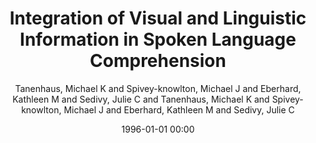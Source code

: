---
layout: post
title: Integration of Visual and Linguistic Information in Spoken Language Comprehension
date: 1996-01-01 00:00
author: Tanenhaus, Michael K and Spivey-knowlton, Michael J and Eberhard, Kathleen M and Sedivy, Julie C and Tanenhaus, Michael K and Spivey-knowlton, Michael J and Eberhard, Kathleen M and Sedivy, Julie C
journal: Science

year: 1995
---